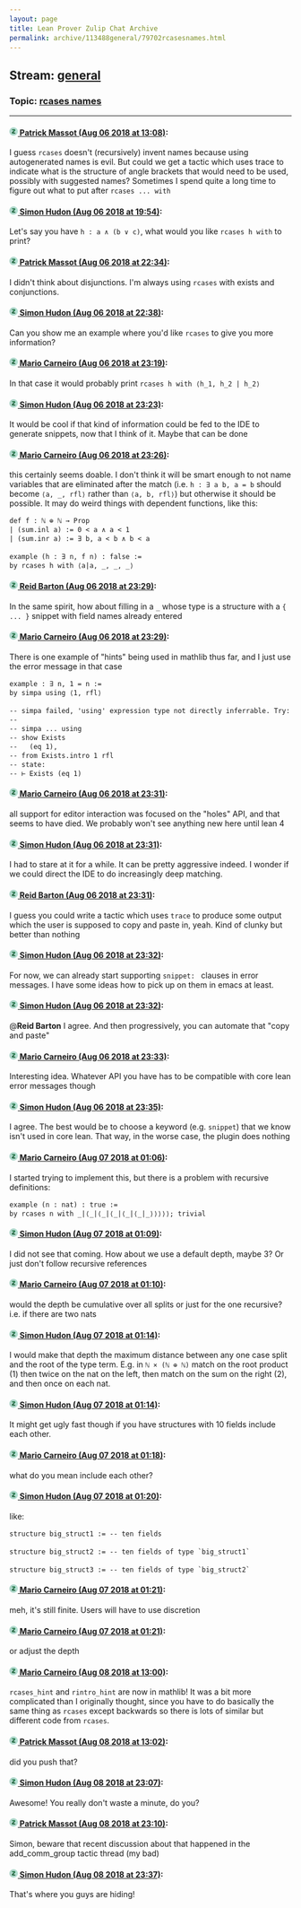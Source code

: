 ```yaml
---
layout: page
title: Lean Prover Zulip Chat Archive 
permalink: archive/113488general/79702rcasesnames.html
---
```


## Stream: [general](index.html)
### Topic: [rcases names](79702rcasesnames.html)

---

#### [![Click to go to Zulip](../../assets/img/zulip2.png) Patrick Massot (Aug 06 2018 at 13:08)](https://leanprover.zulipchat.com/#narrow/stream/113488-general/topic/rcases%20names/near/130971668):
I guess `rcases` doesn't (recursively) invent names because using autogenerated names is evil. But could we get a tactic which uses trace to indicate what is the structure of angle brackets that would need to be used, possibly with suggested names? Sometimes I spend quite a long time to figure out what to put after `rcases ... with`

#### [![Click to go to Zulip](../../assets/img/zulip2.png) Simon Hudon (Aug 06 2018 at 19:54)](https://leanprover.zulipchat.com/#narrow/stream/113488-general/topic/rcases%20names/near/130994054):
Let's say you have `h : a ∧ (b ∨ c)`, what would you like `rcases h with` to print?

#### [![Click to go to Zulip](../../assets/img/zulip2.png) Patrick Massot (Aug 06 2018 at 22:34)](https://leanprover.zulipchat.com/#narrow/stream/113488-general/topic/rcases%20names/near/131002704):
I didn't think about disjunctions. I'm always using `rcases` with exists and conjunctions.

#### [![Click to go to Zulip](../../assets/img/zulip2.png) Simon Hudon (Aug 06 2018 at 22:38)](https://leanprover.zulipchat.com/#narrow/stream/113488-general/topic/rcases%20names/near/131002871):
Can you show me an example where you'd like `rcases` to give you more information?

#### [![Click to go to Zulip](../../assets/img/zulip2.png) Mario Carneiro (Aug 06 2018 at 23:19)](https://leanprover.zulipchat.com/#narrow/stream/113488-general/topic/rcases%20names/near/131004847):
In that case it would probably print `rcases h with ⟨h_1, h_2 | h_2⟩`

#### [![Click to go to Zulip](../../assets/img/zulip2.png) Simon Hudon (Aug 06 2018 at 23:23)](https://leanprover.zulipchat.com/#narrow/stream/113488-general/topic/rcases%20names/near/131005023):
It would be cool if that kind of information could be fed to the IDE to generate snippets, now that I think of it. Maybe that can be done

#### [![Click to go to Zulip](../../assets/img/zulip2.png) Mario Carneiro (Aug 06 2018 at 23:26)](https://leanprover.zulipchat.com/#narrow/stream/113488-general/topic/rcases%20names/near/131005164):
this certainly seems doable. I don't think it will be smart enough to not name variables that are eliminated after the match (i.e. `h : ∃ a b, a = b` should become `⟨a, _, rfl⟩` rather than `⟨a, b, rfl⟩`) but otherwise it should be possible. It may do weird things with dependent functions, like this:
```
def f : ℕ ⊕ ℕ → Prop
| (sum.inl a) := 0 < a ∧ a < 1
| (sum.inr a) := ∃ b, a < b ∧ b < a

example (h : ∃ n, f n) : false :=
by rcases h with ⟨a|a, _, _, _⟩
```

#### [![Click to go to Zulip](../../assets/img/zulip2.png) Reid Barton (Aug 06 2018 at 23:29)](https://leanprover.zulipchat.com/#narrow/stream/113488-general/topic/rcases%20names/near/131005264):
In the same spirit, how about filling in a `_` whose type is a structure with a `{ ... }` snippet with field names already entered

#### [![Click to go to Zulip](../../assets/img/zulip2.png) Mario Carneiro (Aug 06 2018 at 23:29)](https://leanprover.zulipchat.com/#narrow/stream/113488-general/topic/rcases%20names/near/131005267):
There is one example of "hints" being used in mathlib thus far, and I just use the error message in that case
```
example : ∃ n, 1 = n :=
by simpa using ⟨1, rfl⟩

-- simpa failed, 'using' expression type not directly inferrable. Try:
-- 
-- simpa ... using
-- show Exists
--   (eq 1),
-- from Exists.intro 1 rfl
-- state:
-- ⊢ Exists (eq 1)
```

#### [![Click to go to Zulip](../../assets/img/zulip2.png) Mario Carneiro (Aug 06 2018 at 23:31)](https://leanprover.zulipchat.com/#narrow/stream/113488-general/topic/rcases%20names/near/131005339):
all support for editor interaction was focused on the "holes" API, and that seems to have died. We probably won't see anything new here until lean 4

#### [![Click to go to Zulip](../../assets/img/zulip2.png) Simon Hudon (Aug 06 2018 at 23:31)](https://leanprover.zulipchat.com/#narrow/stream/113488-general/topic/rcases%20names/near/131005342):
I had to stare at it for a while. It can be pretty aggressive indeed. I wonder if we could direct the IDE to do increasingly deep matching.

#### [![Click to go to Zulip](../../assets/img/zulip2.png) Reid Barton (Aug 06 2018 at 23:31)](https://leanprover.zulipchat.com/#narrow/stream/113488-general/topic/rcases%20names/near/131005351):
I guess you could write a tactic which uses `trace` to produce some output which the user is supposed to copy and paste in, yeah. Kind of clunky but better than nothing

#### [![Click to go to Zulip](../../assets/img/zulip2.png) Simon Hudon (Aug 06 2018 at 23:32)](https://leanprover.zulipchat.com/#narrow/stream/113488-general/topic/rcases%20names/near/131005397):
For now, we can already start supporting `snippet: ` clauses in error messages. I have some ideas how to pick up on them in emacs at least.

#### [![Click to go to Zulip](../../assets/img/zulip2.png) Simon Hudon (Aug 06 2018 at 23:32)](https://leanprover.zulipchat.com/#narrow/stream/113488-general/topic/rcases%20names/near/131005411):
@**Reid Barton** I agree. And then progressively, you can automate that "copy and paste"

#### [![Click to go to Zulip](../../assets/img/zulip2.png) Mario Carneiro (Aug 06 2018 at 23:33)](https://leanprover.zulipchat.com/#narrow/stream/113488-general/topic/rcases%20names/near/131005421):
Interesting idea. Whatever API you have has to be compatible with core lean error messages though

#### [![Click to go to Zulip](../../assets/img/zulip2.png) Simon Hudon (Aug 06 2018 at 23:35)](https://leanprover.zulipchat.com/#narrow/stream/113488-general/topic/rcases%20names/near/131005496):
I agree. The best would be to choose a keyword (e.g. `snippet`) that we know isn't used in core lean. That way, in the worse case, the plugin does nothing

#### [![Click to go to Zulip](../../assets/img/zulip2.png) Mario Carneiro (Aug 07 2018 at 01:06)](https://leanprover.zulipchat.com/#narrow/stream/113488-general/topic/rcases%20names/near/131009017):
I started trying to implement this, but there is a problem with recursive definitions:
```
example (n : nat) : true :=
by rcases n with _|⟨_|⟨_|⟨_|⟨_|⟨_|_⟩⟩⟩⟩⟩; trivial
```

#### [![Click to go to Zulip](../../assets/img/zulip2.png) Simon Hudon (Aug 07 2018 at 01:09)](https://leanprover.zulipchat.com/#narrow/stream/113488-general/topic/rcases%20names/near/131009083):
I did not see that coming. How about we use a default depth, maybe 3? Or just don't follow recursive references

#### [![Click to go to Zulip](../../assets/img/zulip2.png) Mario Carneiro (Aug 07 2018 at 01:10)](https://leanprover.zulipchat.com/#narrow/stream/113488-general/topic/rcases%20names/near/131009154):
would the depth be cumulative over all splits or just for the one recursive? i.e. if there are two nats

#### [![Click to go to Zulip](../../assets/img/zulip2.png) Simon Hudon (Aug 07 2018 at 01:14)](https://leanprover.zulipchat.com/#narrow/stream/113488-general/topic/rcases%20names/near/131009284):
I would make that depth the maximum distance between any one case split and the root of the type term. E.g. in `ℕ × (ℕ ⊕ ℕ)` match on the root product (1) then twice on the nat on the left, then match on the sum on the right (2), and then once on each nat.

#### [![Click to go to Zulip](../../assets/img/zulip2.png) Simon Hudon (Aug 07 2018 at 01:14)](https://leanprover.zulipchat.com/#narrow/stream/113488-general/topic/rcases%20names/near/131009289):
It might get ugly fast though if you have structures with 10 fields include each other.

#### [![Click to go to Zulip](../../assets/img/zulip2.png) Mario Carneiro (Aug 07 2018 at 01:18)](https://leanprover.zulipchat.com/#narrow/stream/113488-general/topic/rcases%20names/near/131009423):
what do you mean include each other?

#### [![Click to go to Zulip](../../assets/img/zulip2.png) Simon Hudon (Aug 07 2018 at 01:20)](https://leanprover.zulipchat.com/#narrow/stream/113488-general/topic/rcases%20names/near/131009471):
like:

```lean
structure big_struct1 := -- ten fields

structure big_struct2 := -- ten fields of type `big_struct1`

structure big_struct3 := -- ten fields of type `big_struct2`
```

#### [![Click to go to Zulip](../../assets/img/zulip2.png) Mario Carneiro (Aug 07 2018 at 01:21)](https://leanprover.zulipchat.com/#narrow/stream/113488-general/topic/rcases%20names/near/131009514):
meh, it's still finite. Users will have to use discretion

#### [![Click to go to Zulip](../../assets/img/zulip2.png) Mario Carneiro (Aug 07 2018 at 01:21)](https://leanprover.zulipchat.com/#narrow/stream/113488-general/topic/rcases%20names/near/131009515):
or adjust the depth

#### [![Click to go to Zulip](../../assets/img/zulip2.png) Mario Carneiro (Aug 08 2018 at 13:00)](https://leanprover.zulipchat.com/#narrow/stream/113488-general/topic/rcases%20names/near/131100819):
`rcases_hint` and `rintro_hint` are now in mathlib! It was a bit more complicated than I originally thought, since you have to do basically the same thing as `rcases` except backwards so there is lots of similar but different code from `rcases`.

#### [![Click to go to Zulip](../../assets/img/zulip2.png) Patrick Massot (Aug 08 2018 at 13:02)](https://leanprover.zulipchat.com/#narrow/stream/113488-general/topic/rcases%20names/near/131100895):
did you push that?

#### [![Click to go to Zulip](../../assets/img/zulip2.png) Simon Hudon (Aug 08 2018 at 23:07)](https://leanprover.zulipchat.com/#narrow/stream/113488-general/topic/rcases%20names/near/131132812):
Awesome! You really don't waste a minute, do you?

#### [![Click to go to Zulip](../../assets/img/zulip2.png) Patrick Massot (Aug 08 2018 at 23:10)](https://leanprover.zulipchat.com/#narrow/stream/113488-general/topic/rcases%20names/near/131132974):
Simon, beware that recent discussion about that happened in the add_comm_group tactic thread (my bad)

#### [![Click to go to Zulip](../../assets/img/zulip2.png) Simon Hudon (Aug 08 2018 at 23:37)](https://leanprover.zulipchat.com/#narrow/stream/113488-general/topic/rcases%20names/near/131134087):
That's where you guys are hiding!

